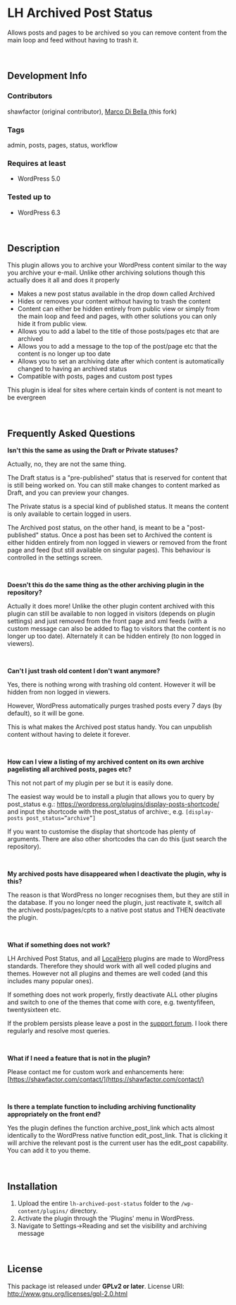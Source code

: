 # LH Archived Post Status
Allows posts and pages to be archived so you can remove content from the main loop and feed without having to trash it.

<br>

## Development Info

### Contributors
shawfactor (original contributor), [Marco Di Bella ](https://github.com/mdibella-dev) (this fork)

### Tags
admin, posts, pages, status, workflow

### Requires at least

- WordPress 5.0

### Tested up to

- WordPress 6.3

<br>

## Description

This plugin allows you to archive your WordPress content similar to the way you archive your e-mail. Unlike other archiving solutions though this actually does it all and does it properly

- Makes a new post status available in the drop down called Archived
- Hides or removes your content without having to trash the content
- Content can either be hidden entirely from public view  or simply from the main loop and feed and pages, with other solutions you can only hide it from public view.
- Allows you to add a label to the title of those posts/pages etc that are archived
- Allows you to add a message to the top of the post/page etc that the content is no longer up too date
- Allows you to set an archiving date after which content is automatically changed to having an archived status
- Compatible with posts, pages and custom post types

This plugin is ideal for sites where certain kinds of content is not meant to be evergreen

<br>

## Frequently Asked Questions

**Isn't this the same as using the Draft or Private statuses?**

Actually, no, they are not the same thing.

The Draft status is a "pre-published" status that is reserved for content that is still being worked on. You can still make changes to content marked as Draft, and you can preview your changes.

The Private status is a special kind of published status. It means the content is only available to certain logged in users.

The Archived post status, on the other hand, is meant to be a "post-published" status. Once a post has been set to Archived the content is either hidden entirely from non logged in viewers or removed from the front page and feed (but still available on singular pages). This behaviour is controlled in the settings screen.

<br>

**Doesn't this do the same thing as the other archiving plugin in the repository?**

Actually it does more! Unlike the other plugin content archived with this plugin can still be available to non logged in visitors (depends on plugin settings) and just  removed from the front page and xml feeds (with a custom message can also be added to flag to visitors that the content is no longer up too date). Alternately it can be hidden entirely (to non logged in viewers).

<br>

**Can't I just trash old content I don't want anymore?**

Yes, there is nothing wrong with trashing old content. However it will be hidden from non logged in viewers.

However, WordPress automatically purges trashed posts every 7 days (by default), so it will be gone.

This is what makes the Archived post status handy. You can unpublish content without having to delete it forever.

<br>

**How can I view a listing of my archived content on its own archive pagelisting all archived posts, pages etc?**

This not not part of my plugin per se but it is easily done.

The easiest way would be to install a plugin that allows you to query by post_status e.g.: https://wordpress.org/plugins/display-posts-shortcode/ and input the shortcode with the post_status of archive:, e.g. `[display-posts post_status=”archive”]`

If you want to customise the display that shortcode has plenty of arguments. There are also other shortcodes tha can do this (just search the repository).

<br>

**My archived posts have disappeared when I deactivate the plugin, why is this?**

The reason is that WordPress no longer recognises them, but they are still in the database. If you no longer need the plugin, just reactivate it, switch all the archived posts/pages/cpts to a native post status and THEN deactivate the plugin.

<br>

**What if something does not work?**

LH Archived Post Status, and all [LocalHero](https://lhero.org) plugins are made to WordPress standards. Therefore they should work with all well coded plugins and themes. However not all plugins and themes are well coded (and this includes many popular ones).

If something does not work properly, firstly deactivate ALL other plugins and switch to one of the themes that come with core, e.g. twentyfifeen, twentysixteen etc.

If the problem persists please leave a post in the [support forum](https://wordpress.org/support/plugin/lh-archived-post-status/). I look there regularly and resolve most queries.

<br>

**What if I need a feature that is not in the plugin?**

Please contact me for custom work and enhancements here: [https://shawfactor.com/contact/](https://shawfactor.com/contact/)

<br>

**Is there a template function to including archiving functionality appropriately on the front end?**

Yes the plugin defines the function archive_post_link which acts almost identically to the WordPress native function edit_post_link. That is clicking it will archive the relevant post is the current user has the edit_post capability. You can add it to you theme.

<br>

## Installation

1. Upload the entire `lh-archived-post-status` folder to the `/wp-content/plugins/` directory.
2. Activate the plugin through the 'Plugins' menu in WordPress.
3. Navigate to Settings->Reading and set the visibility and archiving message

<br>

## License

This package ist released under **GPLv2 or later**. License URI: http://www.gnu.org/licenses/gpl-2.0.html
